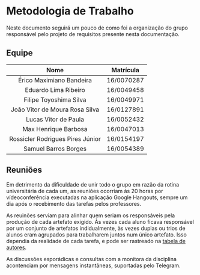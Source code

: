 # Metodologia de Trabalho

Neste documento seguirá um pouco de como foi a organização do grupo responsável pelo projeto de requisitos presente nesta documentação.

## Equipe   

| Nome | Matrícula |
| :--: | :-------: |
|Érico Maximiano Bandeira | 16/0070287|
|Eduardo Lima Ribeiro | 16/0049458|
|Filipe Toyoshima Silva | 16/0049971|
|João Vitor de Moura Rosa Silva | 16/0127891|
|Lucas Vitor de Paula | 16/0052432|
|Max Henrique Barbosa | 16/0047013|
|Rossicler Rodrigues Pires Júnior | 16/0154197|
|Samuel Barros Borges | 16/0054389|

## Reuniões

Em detrimento da dificuldade de unir todo o grupo em razão da rotina universitária de cada um, as reuniões ocorriam às 20 horas por vídeoconferência executadas na aplicação Google Hangouts, sempre um dia após o recebimento das tarefas pelos professores.

As reuinões serviam para alinhar quem seriam os responsáveis pela produção de cada artefato exigido. Às vezes cada aluno ficava responsável por um conjunto de artefatos indidualmente, às vezes duplas ou trios de alunos eram agrupados para trabalharem juntos num único artefato. Isso dependia da realidade de cada tarefa, e pode ser rastreado na [tabela de autores](artefatos.html).

As discussões esporádicas e consultas com a monitora da disciplina acontenciam por mensagens instantâneas, suportadas pelo Telegram.
